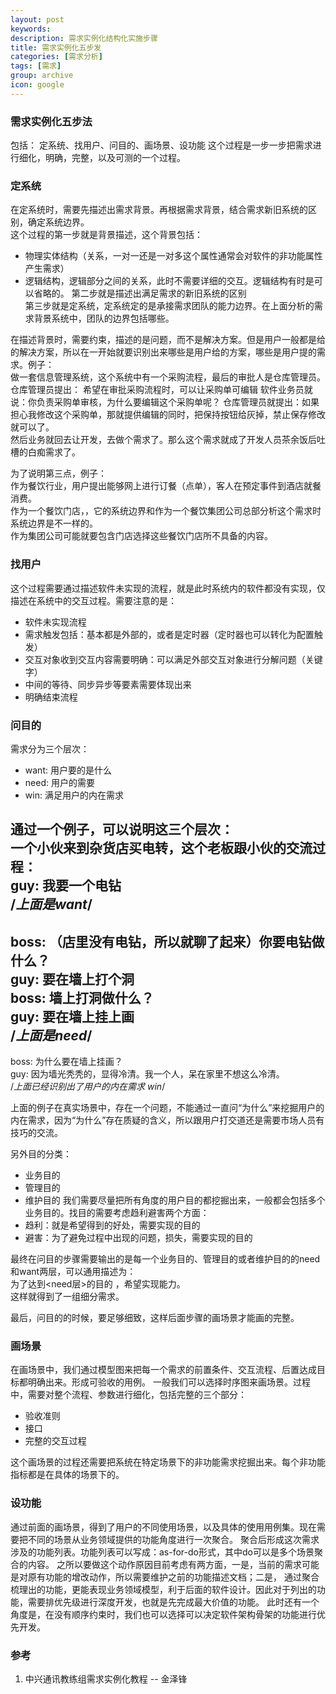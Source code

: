 ```yaml
---
layout: post
keywords: 
description: 需求实例化结构化实施步骤
title: 需求实例化五步发
categories: [需求分析]
tags: [需求]
group: archive
icon: google
---
```



### 需求实例化五步法
包括： 定系统、找用户、问目的、画场景、设功能
这个过程是一步一步把需求进行细化，明确，完整，以及可测的一个过程。


### 定系统
在定系统时，需要先描述出需求背景。再根据需求背景，结合需求新旧系统的区别，确定系统边界。  
这个过程的第一步就是背景描述，这个背景包括：
- 物理实体结构（关系，一对一还是一对多这个属性通常会对软件的非功能属性产生需求）
- 逻辑结构，逻辑部分之间的关系，此时不需要详细的交互。逻辑结构有时是可以省略的。
第二步就是描述出满足需求的新旧系统的区别  
第三步就是定系统，定系统定的是承接需求团队的能力边界。在上面分析的需求背景系统中，团队的边界包括哪些。  

在描述背景时，需要约束，描述的是问题，而不是解决方案。但是用户一般都是给的解决方案，所以在一开始就要识别出来哪些是用户给的方案，哪些是用户提的需求。例子：  
做一套信息管理系统，这个系统中有一个采购流程，最后的审批人是仓库管理员。  
仓库管理员提出： 希望在审批采购流程时，可以让采购单可编辑
软件业务员就说：你负责采购单审核，为什么要编辑这个采购单呢？
仓库管理员就提出：如果担心我修改这个采购单，那就提供编辑的同时，把保持按钮给灰掉，禁止保存修改就可以了。  
然后业务就回去让开发，去做个需求了。那么这个需求就成了开发人员茶余饭后吐槽的白痴需求了。


为了说明第三点，例子：  
作为餐饮行业，用户提出能够网上进行订餐（点单），客人在预定事件到酒店就餐消费。  
作为一个餐饮门店，，它的系统边界和作为一个餐饮集团公司总部分析这个需求时系统边界是不一样的。  
作为集团公司可能就要包含门店选择这些餐饮门店所不具备的内容。  



### 找用户
这个过程需要通过描述软件未实现的流程，就是此时系统内的软件都没有实现，仅描述在系统中的交互过程。需要注意的是：  
- 软件未实现流程
- 需求触发包括：基本都是外部的，或者是定时器（定时器也可以转化为配置触发）
- 交互对象收到交互内容需要明确：可以满足外部交互对象进行分解问题（关键字）
- 中间的等待、同步异步等要素需要体现出来
- 明确结束流程

### 问目的
需求分为三个层次：
- want: 用户要的是什么
- need: 用户的需要
- win: 满足用户的内在需求

通过一个例子，可以说明这三个层次：  
一个小伙来到杂货店买电转，这个老板跟小伙的交流过程：  
guy: 我要一个电钻  
/*上面是want*/  
---
boss: （店里没有电钻，所以就聊了起来）你要电钻做什么？  
guy: 要在墙上打个洞  
boss: 墙上打洞做什么？  
guy: 要在墙上挂上画  
/*上面是need*/  
---
boss: 为什么要在墙上挂画？  
guy: 因为墙光秃秃的，显得冷清。我一个人，呆在家里不想这么冷清。  
/*上面已经识别出了用户的内在需求 win*/

上面的例子在真实场景中，存在一个问题，不能通过一直问“为什么”来挖掘用户的内在需求，因为“为什么”存在质疑的含义，所以跟用户打交道还是需要市场人员有技巧的交流。

另外目的分类：
- 业务目的
- 管理目的
- 维护目的
我们需要尽量把所有角度的用户目的都挖掘出来，一般都会包括多个业务目的。找目的需要考虑趋利避害两个方面：
- 趋利：就是希望得到的好处，需要实现的目的
- 避害：为了避免过程中出现的问题，损失，需要实现的目的

最终在问目的步骤需要输出的是每一个业务目的、管理目的或者维护目的的need和want两层，可以通用描述为：  
为了达到<need层>的目的 ，希望实现<want>能力。  
这样就得到了一组细分需求。

最后，问目的的时候，要足够细致，这样后面步骤的画场景才能画的完整。

### 画场景
在画场景中，我们通过模型图来把每一个需求的前置条件、交互流程、后置达成目标都明确出来。形成可验收的用例。
一般我们可以选择时序图来画场景。过程中，需要对整个流程、参数进行细化，包括完整的三个部分：
- 验收准则
- 接口
- 完整的交互过程

这个画场景的过程还需要把系统在特定场景下的非功能需求挖掘出来。每个非功能指标都是在具体的场景下的。
  
### 设功能
通过前面的画场景，得到了用户的不同使用场景，以及具体的使用用例集。现在需要把不同的场景从业务领域提供的功能角度进行一次聚合。
聚合后形成这次需求涉及的功能列表。功能列表可以写成：as-for-do形式，其中do可以是多个场景聚合的内容。
之所以要做这个动作原因目前考虑有两方面，一是，当前的需求可能是对原有功能的增改动作，所以需要维护之前的功能描述文档；二是，
通过聚合梳理出的功能，更能表现业务领域模型，利于后面的软件设计。因此对于列出的功能，需要排优先级进行深度开发，也就是先完成最大价值的功能。
此时还有一个角度是，在没有顺序约束时，我们也可以选择可以决定软件架构骨架的功能进行优先开发。
  

### 参考
1. 中兴通讯教练组需求实例化教程  -- 金泽锋



